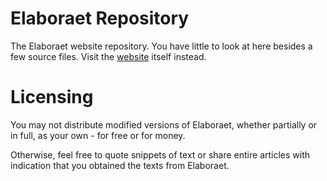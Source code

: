 # Elaboraet Repository
The Elaboraet website repository. You have little to look at here besides a few source files. Visit the [website](https://elaboraet.com) itself instead.

# Licensing
You may not distribute modified versions of Elaboraet, whether partially or in full, as your own - for free or for money. 

Otherwise, feel free to quote snippets of text or share entire articles with indication that you obtained the texts from Elaboraet.